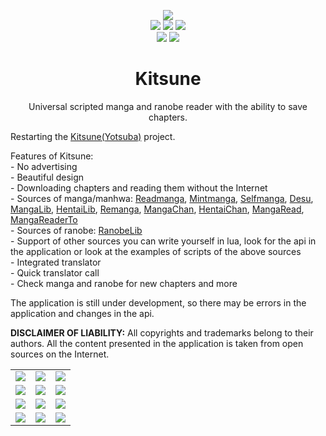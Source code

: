 <div align="center">
    <p align="center">
		<img src="https://user-images.githubusercontent.com/103780136/192371190-ccd56058-4a5b-4052-8fd8-a3b5f66e5291.png">
		<br/>
		<img src="https://img.shields.io/badge/install_size-4.0 MB-brightgreen">
        <img src="https://img.shields.io/badge/version-1.8.3-blueviolet">
        <img src="https://img.shields.io/badge/android-7.0+-yellow">
        <br/>
        <img src="https://img.shields.io/badge/manga_sources-11-brightgreen"/> <img src="https://img.shields.io/badge/ranobe_sources-1-brightgreen"/>
	</p>
    <h1>Kitsune</h1>
    <p>Universal scripted manga and ranobe reader with the ability to save chapters.</p>
    <p align="left">Restarting the <a href="https://4pda.to/forum/index.php?showtopic=961133">Kitsune(Yotsuba)</a> project.</p>
    <p align="left">
        Features of Kitsune:<br/>
        - No advertising<br/>
        - Beautiful design<br/>
        - Downloading chapters and reading them without the Internet<br/>
        - Sources of manga/manhwa:
        <a href="https://readmanga.live">Readmanga</a>,
        <a href="https://mintmanga.live">Mintmanga</a>,
        <a href="https://selfmanga.live">Selfmanga</a>,
        <a href="https://desu.me">Desu</a>,
        <a href="https://mangalib.me">MangaLib</a>,
        <a href="https://v1.hentailib.org/?section=home-updates">HentaiLib</a>,
        <a href="https://remanga.org">Remanga</a>,
        <a href="https://manga-chan.me">MangaChan</a>,
        <a href="https://xxxxx.hentaichan.live">HentaiChan</a>,
        <a href="https://www.mangaread.org">MangaRead</a>,
        <a href="https://mangareader.to/home">MangaReaderTo</a><br/>
        - Sources of ranobe:
        <a href="https://ranobelib.me">RanobeLib</a><br/>
        - Support of other sources you can write yourself in lua, look for the api in the application or look at the examples of scripts of the above sources<br/>
        - Integrated translator<br/>
        - Quick translator call<br/>
        - Check manga and ranobe for new chapters and more
    </p>
    <p align="left">The application is still under development, so there may be errors in the application and changes in the api.</p>
    <p align="left"><strong>DISCLAIMER OF LIABILITY:</strong> All copyrights and trademarks belong to their authors. All the content presented in the application is taken from open sources on the Internet.</p>
    <table>
        <tbody>
            <tr>
                <td valign="top"><img src="https://user-images.githubusercontent.com/103780136/227778282-0335d306-ddf2-48a8-a31d-fa70215e0492.jpg" /></td>
                <td valign="top"><img src="https://user-images.githubusercontent.com/103780136/227778286-33c41452-5aad-4b80-b28e-38b7eb322958.jpg" /></td>
                <td valign="top"><img src="https://user-images.githubusercontent.com/103780136/227778302-3974ca9c-e090-410b-88c0-f57a636138c9.jpg" /></td>
            </tr>
            <tr>
                <td valign="top"><img src="https://user-images.githubusercontent.com/103780136/227778306-55505cae-b9e8-46f8-ab90-fb2797215f6c.jpg" /></td>
                <td valign="top"><img src="https://user-images.githubusercontent.com/103780136/229297662-e7d46626-de70-419a-ab1b-f4a0cc1985db.jpg" /></td>
                <td valign="top"><img src="https://user-images.githubusercontent.com/103780136/229297851-56b52d87-883e-4255-b68e-84af2ebe4598.jpg" /></td>
            </tr>
            <tr>
                <td valign="top"><img src="https://user-images.githubusercontent.com/103780136/229299239-534c88f8-7426-4d79-81a4-1c63242df6f5.jpg" /></td>
                <td valign="top"><img src="https://user-images.githubusercontent.com/103780136/227778322-da522274-fe2d-46c7-b593-85039d723606.jpg" /></td>
                <td valign="top"><img src="https://user-images.githubusercontent.com/103780136/227778327-fe58bf8e-b0bd-4a9e-bcb7-b207200dffd6.jpg" /></td>
            </tr>
            <tr>
                <td valign="top"><img src="https://user-images.githubusercontent.com/103780136/227778332-08965e63-eaf7-4e00-b899-7defb9109fc3.jpg" /></td>
                <td valign="top"><img src="https://user-images.githubusercontent.com/103780136/227778337-671101d4-7d76-4ec3-ba60-078ed6f1ea5e.jpg" /></td>
                <td valign="top"><img src="https://user-images.githubusercontent.com/103780136/227778340-61b25971-7e32-4de8-b308-cc1c38fa3bd3.jpg" /></td>
            </tr>
        </tbody>
    </table>
</div>
